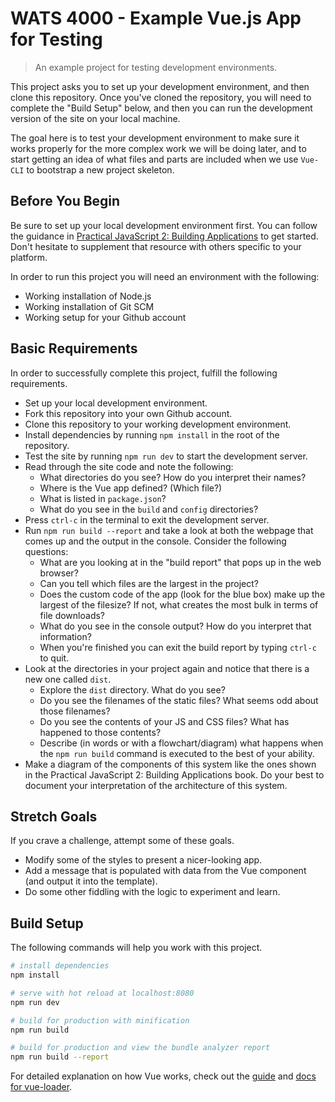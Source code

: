 # WATS 4000 - Example Vue.js App for Testing

> An example project for testing development environments.

This project asks you to set up your development environment, and then clone
this repository. Once you've cloned the repository, you will need to complete
the "Build Setup" below, and then you can run the development version of the
site on your local machine.

The goal here is to test your development environment to make sure it works
properly for the more complex work we will be doing later, and to start getting
an idea of what files and parts are included when we use `Vue-CLI` to
bootstrap a new project skeleton.

## Before You Begin

Be sure to set up your local development environment first. You can follow the
guidance in [Practical JavaScript 2: Building Applications](https://shawnr.gitbooks.io/practical-javascript-2-building-applications/setting-up-workspace/) to get
started. Don't hesitate to supplement that resource with others specific to your
platform.

In order to run this project you will need an environment with the following:

* Working installation of Node.js
* Working installation of Git SCM
* Working setup for your Github account

## Basic Requirements
In order to successfully complete this project, fulfill the following
requirements.

* Set up your local development environment.
* Fork this repository into your own Github account.
* Clone this repository to your working development environment.
* Install dependencies by running `npm install` in the root of the repository.
* Test the site by running `npm run dev` to start the development server.
* Read through the site code and note the following:
    * What directories do you see? How do you interpret their names?
    * Where is the Vue app defined? (Which file?)
    * What is listed in `package.json`?
    * What do you see in the `build` and `config` directories?
* Press `ctrl-c` in the terminal to exit the development server.
* Run `npm run build --report` and take a look at both the webpage that comes up and the output in the console. Consider the following questions:
    * What are you looking at in the "build report" that pops up in the web browser?
    * Can you tell which files are the largest in the project?
    * Does the custom code of the app (look for the blue box) make up the largest of the filesize? If not, what creates the most bulk in terms of file downloads?
    * What do you see in the console output? How do you interpret that information?
    * When you're finished you can exit the build report by typing `ctrl-c` to quit.
* Look at the directories in your project again and notice that there is a new one called `dist`.
    * Explore the `dist` directory. What do you see?
    * Do you see the filenames of the static files? What seems odd about those filenames?
    * Do you see the contents of your JS and CSS files? What has happened to those contents?
    * Describe (in words or with a flowchart/diagram) what happens when the `npm run build` command is executed to the best of your ability.
* Make a diagram of the components of this system like the ones shown in the Practical JavaScript 2: Building Applications book. Do your best to document your interpretation of the architecture of this system.


## Stretch Goals
If you crave a challenge, attempt some of these goals.

* Modify some of the styles to present a nicer-looking app.
* Add a message that is populated with data from the Vue component (and output it into the template).
* Do some other fiddling with the logic to experiment and learn.

## Build Setup
The following commands will help you work with this project.

``` bash
# install dependencies
npm install

# serve with hot reload at localhost:8080
npm run dev

# build for production with minification
npm run build

# build for production and view the bundle analyzer report
npm run build --report
```

For detailed explanation on how Vue works, check out the [guide](http://vuejs-templates.github.io/webpack/) and [docs for vue-loader](http://vuejs.github.io/vue-loader).
